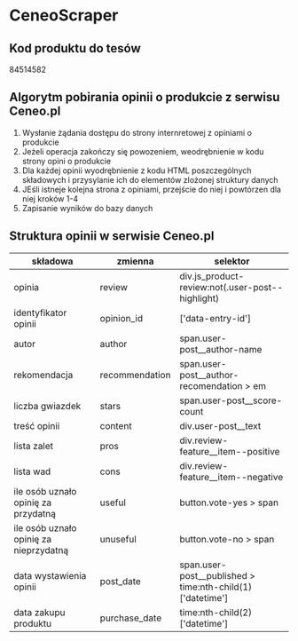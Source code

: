 # CeneoScraper 

## Kod produktu do tesów
84514582

## Algorytm pobirania opinii o produkcie z serwisu Ceneo.pl
1. Wysłanie żądania dostępu do strony internretowej z opiniami o produkcie 
2. Jeżeli operacja zakończy się powozeniem, weodrębnienie w kodu strony opini o produkcie 
3. Dla każdej opinii wyodrębnienie z kodu HTML poszczególnych składowych i przysylanie ich do elementów zlożonej struktury danych
4. JEśli istneje kolejna strona z opiniami, przejście do niej i powtórzen dla niej kroków 1-4
5. Zapisanie wyników do bazy danych 

## Struktura opinii w serwisie Ceneo.pl 
|składowa|zmienna|selektor|
|--------|-------|--------|
|opinia|review|div.js_product-review:not(.user-post--highlight)|
|identyfikator opinii|opinion_id|['data-entry-id']|
|autor|author|span.user-post__author-name|
|rekomendacja|recommendation|span.user-post__author-recomendation > em|
|liczba gwiazdek|stars|span.user-post__score-count|
|treść opinii|content|div.user-post__text|
|lista zalet|pros|div.review-feature__item--positive|
|lista wad|cons|div.review-feature__item--negative|
|ile osób uznało opinię za przydatną|useful|button.vote-yes > span|
|ile osób uznało opinię za nieprzydatną|unuseful|button.vote-no > span|
|data wystawienia opinii|post_date|span.user-post__published > time:nth-child(1)['datetime']|
|data zakupu produktu|purchase_date|time:nth-child(2)['datetime']|
